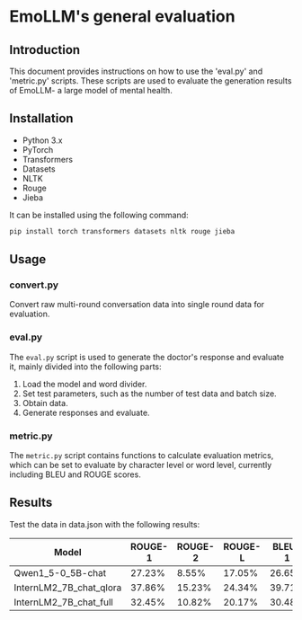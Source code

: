 # EmoLLM's general evaluation

## Introduction

This document provides instructions on how to use the 'eval.py' and 'metric.py' scripts. These scripts are used to evaluate the generation results of EmoLLM- a large model of mental health.

## Installation

- Python 3.x
- PyTorch
- Transformers
- Datasets
- NLTK
- Rouge
- Jieba

It can be installed using the following command:

```bash
pip install torch transformers datasets nltk rouge jieba
```

## Usage

### convert.py

Convert raw multi-round conversation data into single round data for evaluation.

### eval.py

The `eval.py` script is used to generate the doctor's response and evaluate it, mainly divided into the following parts:

1. Load the model and word divider.
2. Set test parameters, such as the number of test data and batch size.
3. Obtain data.
4. Generate responses and evaluate.

### metric.py

The `metric.py` script contains functions to calculate evaluation metrics, which can be set to evaluate by character level or word level, currently including BLEU and ROUGE scores.

## Results

Test the data in data.json with the following results:

| Model    | ROUGE-1 | ROUGE-2 | ROUGE-L | BLEU-1  | BLEU-2  | BLEU-3  | BLEU-4  |
|----------|---------|---------|---------|---------|---------|---------|---------|
| Qwen1_5-0_5B-chat | 27.23%  | 8.55%   | 17.05%  | 26.65%  | 13.11%  | 7.19%   | 4.05%   |
| InternLM2_7B_chat_qlora | 37.86%  | 15.23%   | 24.34%  | 39.71%  | 22.66%  | 14.26%   | 9.21%   |
| InternLM2_7B_chat_full  | 32.45%  | 10.82%   | 20.17%  | 30.48%  | 15.67%  | 8.84%   | 5.02%   |
